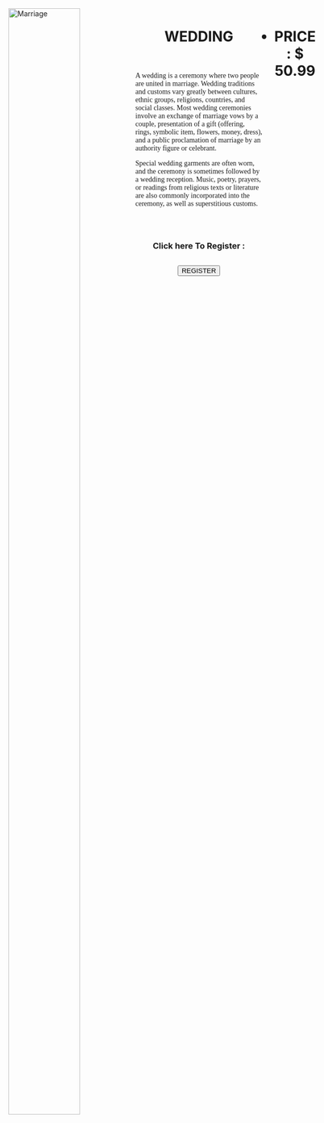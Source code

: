 <html>
<title>Wedding</title>
<div class="split left">
<div style = "float:left;width:50%">
  <img src="image6.jpeg" alt="Marriage" style="width:75%">
</div>
</div>
<style>
body{
background-image: url('image7.jpeg');
background-repeat : no-repeat;
background-attachment : fixed;
background-size : 100% 100%;
}
</style>
<div class="split right">
<div style = "float:left;width:50%">
  <center><h1>WEDDING</h1></center> <br><br>
<p1 style="font-family:verdana">A wedding is a ceremony where two people are united in marriage. 
Wedding traditions and customs vary greatly between cultures, ethnic groups, religions, countries, 
and social classes. Most wedding ceremonies involve an exchange of marriage vows by a couple, presentation of a gift (offering, rings, symbolic item, flowers, money, dress), and a public 
proclamation of marriage by an authority figure or celebrant. </p1>

<p style="font-family:verdana">Special wedding garments are often worn, and the ceremony 
is sometimes followed by a wedding reception. Music, poetry, prayers, or readings from religious
 texts or literature are also commonly incorporated into the ceremony, as well as superstitious 
customs.</p><br><br><br>
</div>
</div>
 <div class="columns">
 <center><ul class="price">
    <h1><li class="grey">PRICE : $ 50.99</li></h1></center><br><br> 
  </ul>
</div> 
<center><h3><label for="fname">Click here To Register : </label></h3>
<h2><a href="C:\Users\PREETHI\Desktop\WPLAB\registration.html" style="color:black"><input type="button" value="REGISTER"/></a></h2></center>

